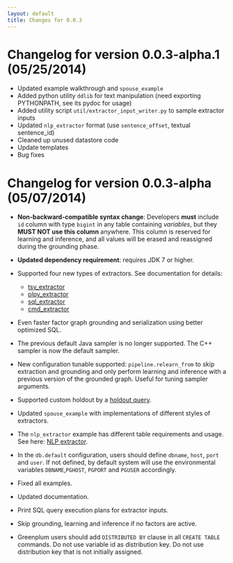 ```yaml
---
layout: default
title: Changes for 0.0.3
---
```


# Changelog for version 0.0.3-alpha.1 (05/25/2014)

- Updated example walkthrough and `spouse_example`
- Added python utility `ddlib` for text manipulation (need exporting PYTHONPATH,
  see its pydoc for usage)
- Added utility script `util/extractor_input_writer.py` to sample extractor inputs
- Updated `nlp_extractor` format (use `sentence_offset`, textual sentence_id)
- Cleaned up unused datastore code
- Update templates
- Bug fixes

# Changelog for version 0.0.3-alpha (05/07/2014)

- **Non-backward-compatible syntax change**: Developers **must** include `id`
  column with type `bigint` in any table containing *variables*, but they **MUST
  NOT use this column** anywhere. This column is reserved for learning and
  inference, and all values will be erased and reassigned during the grounding
  phase.

- **Updated dependency requirement**: requires JDK 7 or higher.

- Supported four new types of extractors. See documentation for details:
  - [tsv_extractor](../basics/extractors.html#tsv_extractor)
  - [plpy_extractor](../basics/extractors.html#plpy_extractor)
  - [sql_extractor](../basics/extractors.html#sql_extractor)
  - [cmd_extractor](../basics/extractors.html#cmd_extractor)

- Even faster factor graph grounding and serialization using better optimized SQL.

- The previous default Java sampler is no longer supported. The C++ sampler is
  now the default sampler.

- New configuration tunable supported: `pipeline.relearn_from` to skip
  extraction and grounding and only perform learning and inference with a
  previous version of the grounded graph. Useful for tuning sampler arguments.

<!-- - New configuration supported: `inference.skip_learning` to use weights learned in the last execution. -->

- Supported custom holdout by a [holdout query](../basics/calibration.html#custom_holdout).

- Updated `spouse_example` with implementations of different styles of extractors.

- The `nlp_extractor` example has different table requirements and usage. See here:
  [NLP extractor]({{site.baseurl}}/doc/basics/walkthrough/walkthrough-extras.html#nlp_extractor).

- In the `db.default` configuration, users should define `dbname`, `host`, `port`
  and `user`. If not defined, by default system will use the environmental
  variables `DBNAME`,`PGHOST`, `PGPORT` and `PGUSER` accordingly.

- Fixed all examples.
- Updated documentation.
- Print SQL query execution plans for extractor inputs.
- Skip grounding, learning and inference if no factors are active.
- Greenplum users should add `DISTRIBUTED BY` clause in all `CREATE
  TABLE` commands. Do not use variable id as distribution key. Do not use
  distribution key that is not initially assigned.


